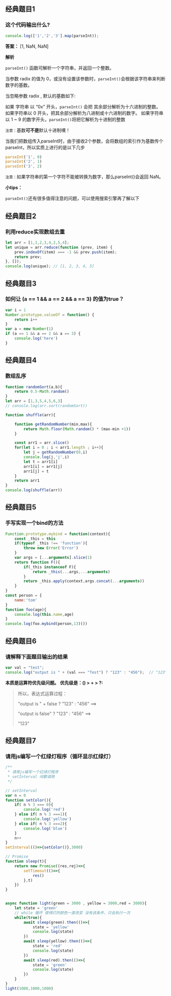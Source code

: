 ## 经典题目1

### 这个代码输出什么?

```javascript
console.log(['1','2','3'].map(parseInt));
```

**答案：** [1, NaN, NaN]

**解析**

`parseInt()` 函数可解析一个字符串，并返回一个整数。

当参数 radix 的值为 0，或没有设置该参数时，`parseInt()`会根据该字符串来判断数字的基数。

当忽略参数 radix , 默认的基数如下:

如果 字符串 以 “0x” 开头，`parseInt()` 会把 其余部分解析为十六进制的整数。
如果字符串以 0 开头，把其余部分解析为八进制或十六进制的数字。
如果字符串以 1 ~ 9 的数字开头，`parseInt()`将把它解析为十进制的整数

`注意：`基数**可不是**默认十进制噢！

当我们把数组传入parseInt时，由于接收2个参数，会将数组的索引作为基数传个parseInt，所以实质上进行的是以下几步

```javascript
parseInt('1', 0)
parseInt('2', 1)
parseInt('3', 2)
```
`注意：`如果字符串的第一个字符不能被转换为数字，那么parseInt()会返回 NaN。

**小tips：**

`parseInt()`还有很多值得注意的问题，可以使用搜索引擎再了解以下


## 经典题目2

### 利用reduce实现数组去重

```javascript
let arr = [1,1,2,3,4,2,5,4];
let unique = arr.reduce(function (prev, item) {
    prev.indexOf(item) === -1 && prev.push(item);
    return prev;
}, []);
console.log(unique); // [1, 2, 3, 4, 5]
```

## 经典题目3

### 如何让 (a == 1 && a == 2 && a == 3) 的值为true？

```javascript
var i = 1
Number.prototype.valueOf = function() {
    return i++
}
var a = new Number(1)
if (a == 1 && a == 2 && a == 3) {
    console.log('here')
}
```

## 经典题目4

### 数组乱序


```javascript
function randomSort(a,b){
    return 0.5-Math.random()
}
let arr = [1,3,5,4,5,6,3]
// console.log(arr.sort(randomSort))

function shuffle(arr){

    function getRandomNumber(min,max){
        return Math.floor(Math.random() * (max-min +1))
    }

    const arr1 = arr.slice()  
    for(let i = 0 ; i < arr1.length ; i++){
        let j = getRandomNumber(0,i)
        console.log(j,'j',i)
        let t = arr1[i]
        arr1[i] = arr1[j]
        arr1[j] = t
    }
    return arr1
}
console.log(shuffle(arr))
```

## 经典题目5

### 手写实现一个bind的方法


```javascript
Function.prototype.mybind = function(context){
    const _this = this
    if(typeof _this !== 'function'){
        throw new Error('Error')
    }
    var args = [...arguments].slice(1)
    return function F(){
        if(_this instanceof F){
            return _this(...args,...arguments)
        }
        return _this.apply(context,args.concat(...arguments))
    }
}
const person = {
    name:'tom'
}
function foo(age){
    console.log(this.name,age)
}
console.log(foo.mybind(person,13)())
```

## 经典题目6

### 请解释下面题目输出的结果

```javascript
var val = "test";
console.log("output is " + (val === "Test") ? "123" : "456");  // "123"
```
**本质是运算符优先级问题。**
**优先级是：() > + > ?:**

> 所以，表达式运算过程：
> 
> "output is " + false ? "123" : "456" ==>
> 
> "output is false" ? "123" : "456" ==>
> 
> "123"


## 经典题目7

### 请用js编写一个红绿灯程序（循环显示红绿灯）

```javascript
/**
 * 请用js编写一个红绿灯程序
 * setInterval 间歇调用
 */

// setInterval
var n = 0
function setColor(){
    if( n % 3 === 0){
        console.log('red')
    } else if( n % 3 ===1){
        console.log('yellow')
    } else if( n % 3 ===2){
        console.log('blue')
    }
    n++
}
setInterval(()=>{setColor()},3000)

// Promise
function sleep(t){
    return new Promise((res,rej)=>{
        setTimeout(()=>{
            res()
        },t)
    })
}


async function light(green = 3000 , yellow = 3000,red = 3000){
    let state = 'green'
    // while 循环 使得灯的颜色一直改变 没有该条件，只会执行一次
    while(true){ 
        await sleep(green).then(()=>{
            state = 'yellow'
            console.log(state)
        })
        await sleep(yellow).then(()=>{
            state = 'red'
            console.log(state)
        })
        await sleep(red).then(()=>{
            state = 'green'
            console.log(state)
        })
    }
}
light(1000,1000,1000)
```

